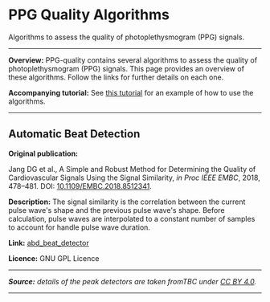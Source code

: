 # PPG Quality Algorithms

Algorithms to assess the quality of photoplethysmogram (PPG) signals.

---

**Overview:** PPG-quality contains several algorithms to assess the quality of photoplethysmogram (PPG) signals. This page provides an overview of these algorithms. Follow the links for further details on each one.

**Accompanying tutorial:** See [this tutorial](./tutorials/ppg_quality_assessment) for an example of how to use the algorithms.

---

## Automatic Beat Detection

**Original publication:** 

Jang DG et al., A Simple and Robust Method for Determining the Quality of Cardiovascular Signals Using the Signal Similarity, _in Proc IEEE EMBC_, 2018, 478–481. DOI: [10.1109/EMBC.2018.8512341](https://doi.org/10.1109/EMBC.2018.8512341).

**Description:** The signal similarity is the correlation between the current pulse wave's shape and the previous pulse wave's shape. Before calculation, pulse waves are interpolated to a constant number of samples to account for handle pulse wave duration.

**Link:** [abd_beat_detector](../../functions/abd_beat_detector)

**Licence:** GNU GPL Licence

---

_**Source:** details of the peak detectors are taken fromTBC under [CC BY 4.0](https://creativecommons.org/licenses/by/4.0/)._

---